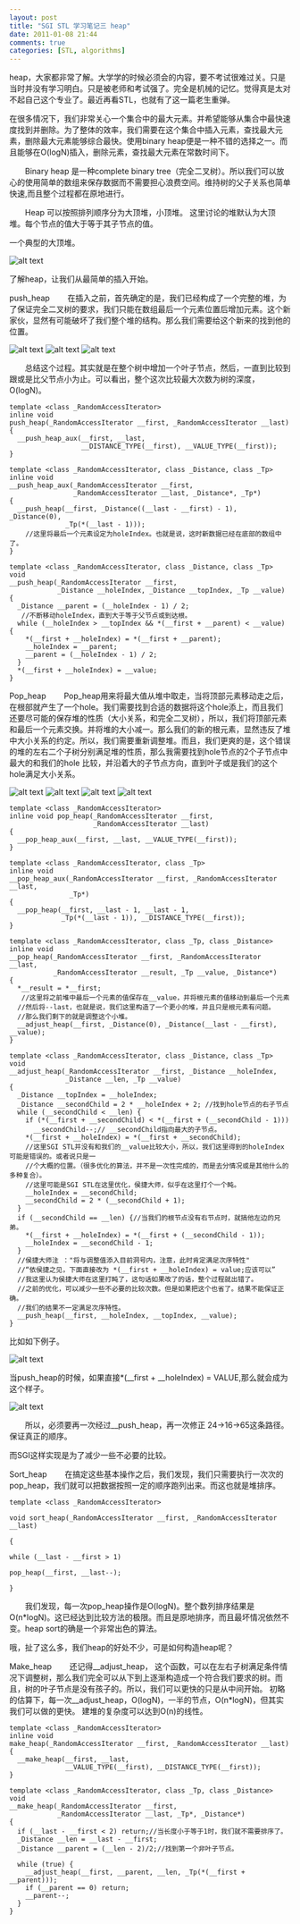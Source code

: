 ```yaml
---
layout: post
title: "SGI STL 学习笔记三 heap"
date: 2011-01-08 21:44
comments: true
categories: [STL, algorithms]
---
```


heap，大家都非常了解。大学学的时候必须会的内容，要不考试很难过关。只是当时并没有学习明白。只是被老师和考试强了。完全是机械的记忆。觉得真是太对不起自己这个专业了。最近再看STL，也就有了这一篇老生重弹。

在很多情况下，我们非常关心一个集合中的最大元素。并希望能够从集合中最快速度找到并删除。为了整体的效率，我们需要在这个集合中插入元素，查找最大元素，删除最大元素能够综合最快。使用binary heap便是一种不错的选择之一。而且能够在O(logN)插入，删除元素，查找最大元素在常数时间下。

　　Binary heap 是一种complete binary tree（完全二叉树）。所以我们可以放心的使用简单的数组来保存数据而不需要担心浪费空间。维持树的父子关系也简单快速,而且整个过程都在原地进行。

　　Heap 可以按照排列顺序分为大顶堆，小顶堆。 这里讨论的堆默认为大顶堆。每个节点的值大于等于其子节点的值。

一个典型的大顶堆。

![alt text](/images/stl-heap-1.png)

了解heap，让我们从最简单的插入开始。

push_heap
　　在插入之前，首先确定的是，我们已经构成了一个完整的堆，为了保证完全二叉树的要求，我们只能在数组最后一个元素位置后增加元素。这个新家伙，显然有可能破坏了我们整个堆的结构。那么我们需要给这个新来的找到他的位置。

![alt text](/images/stl-heap-2.png)
![alt text](/images/stl-heap-3.png)
![alt text](/images/stl-heap-4.png)


　　总结这个过程。其实就是在整个树中增加一个叶子节点，然后，一直到比较到跟或是比父节点小为止。可以看出，整个这次比较最大次数为树的深度，O(logN)。

	template <class _RandomAccessIterator>
	inline void
	push_heap(_RandomAccessIterator __first, _RandomAccessIterator __last)
	{
	  __push_heap_aux(__first, __last,
	                  __DISTANCE_TYPE(__first), __VALUE_TYPE(__first));
	}
	 
	template <class _RandomAccessIterator, class _Distance, class _Tp>
	inline void
	__push_heap_aux(_RandomAccessIterator __first,
	                _RandomAccessIterator __last, _Distance*, _Tp*)
	{
	  __push_heap(__first, _Distance((__last - __first) - 1), _Distance(0), 
	              _Tp(*(__last - 1)));
	    //这里将最后一个元素设定为holeIndex。也就是说，这时新数据已经在底部的数组中了。
	}
	 
	template <class _RandomAccessIterator, class _Distance, class _Tp>
	void
	__push_heap(_RandomAccessIterator __first,
	            _Distance __holeIndex, _Distance __topIndex, _Tp __value)
	{
	  _Distance __parent = (__holeIndex - 1) / 2;
	   //不断移动holeIndex，直到大于等于父节点或到达根。
	  while (__holeIndex > __topIndex && *(__first + __parent) < __value) {
	    *(__first + __holeIndex) = *(__first + __parent);
	    __holeIndex = __parent;
	    __parent = (__holeIndex - 1) / 2;
	  }    
	  *(__first + __holeIndex) = __value;
	}
  

Pop_heap
　　Pop_heap用来将最大值从堆中取走，当将顶部元素移动走之后，在根部就产生了一个hole。我们需要找到合适的数据将这个hole添上，而且我们还要尽可能的保存堆的性质（大小关系，和完全二叉树），所以，我们将顶部元素和最后一个元素交换。并将堆的大小减一。那么我们的新的根元素，显然违反了堆中大小关系的约定。所以，我们需要重新调整堆。而且，我们更爽的是，这个错误的堆的左右二个子树分别满足堆的性质，那么我需要找到hole节点的2个子节点中最大的和我们的hole 比较，并沿着大的子节点方向，直到叶子或是我们的这个hole满足大小关系。



![alt text](/images/stl-heap-5.png)
![alt text](/images/stl-heap-6.png)
![alt text](/images/stl-heap-7.png)
![alt text](/images/stl-heap-8.png)

	template <class _RandomAccessIterator>
	inline void pop_heap(_RandomAccessIterator __first, 
	                     _RandomAccessIterator __last)
	{
	  __pop_heap_aux(__first, __last, __VALUE_TYPE(__first));
	}
	 
	template <class _RandomAccessIterator, class _Tp>
	inline void
	__pop_heap_aux(_RandomAccessIterator __first, _RandomAccessIterator __last,
	               _Tp*)
	{
	  __pop_heap(__first, __last - 1, __last - 1, 
	             _Tp(*(__last - 1)), __DISTANCE_TYPE(__first));
	}
	 
	template <class _RandomAccessIterator, class _Tp, class _Distance>
	inline void
	__pop_heap(_RandomAccessIterator __first, _RandomAccessIterator __last,
	           _RandomAccessIterator __result, _Tp __value, _Distance*)
	{
	  *__result = *__first;
	   //这里将之前堆中最后一个元素的值保存在__value，并将根元素的值移动到最后一个元素
	  //然后将--last，也就是说，我们这里构造了一个更小的堆，并且只是根元素有问题。
	  //那么我们剩下的就是调整这个小堆。
	  __adjust_heap(__first, _Distance(0), _Distance(__last - __first), __value);
	}
	 
	template <class _RandomAccessIterator, class _Distance, class _Tp>
	void
	__adjust_heap(_RandomAccessIterator __first, _Distance __holeIndex,
	              _Distance __len, _Tp __value)
	{
	  _Distance __topIndex = __holeIndex;
	  _Distance __secondChild = 2 * __holeIndex + 2; //找到hole节点的右子节点
	  while (__secondChild < __len) {
	    if (*(__first + __secondChild) < *(__first + (__secondChild - 1)))
	      __secondChild--;// __secondChild指向最大的子节点。
	    *(__first + __holeIndex) = *(__first + __secondChild);
	    //这里SGI STL并没有和我们的__value比较大小，所以，我们这里得到的holeIndex可能是错误的。或者说只是一
	    //个大概的位置。（很多优化的算法，并不是一次性完成的，而是去分情况或是其他什么的多种复合）。
	    //这里可能是SGI STL在这里优化，侯捷大师，似乎在这里打个一个盹。
	    __holeIndex = __secondChild;
	    __secondChild = 2 * (__secondChild + 1);
	  }
	  if (__secondChild == __len) {//当我们的根节点没有右节点时，就搞他左边的兄弟。
	    *(__first + __holeIndex) = *(__first + (__secondChild - 1));
	    __holeIndex = __secondChild - 1;
	  }
	  //侯捷大师注 ："将与调整值添入目前洞号内，注意，此时肯定满足次序特性"
	  //“依侯捷之见，下面直接改为 *(__first + __holeIndex) = value;应该可以”
	  //我这里认为侯捷大师在这里打盹了，这句话如果改了的话，整个过程就出错了。
	  //之前的优化，可以减少一些不必要的比较次数。但是如果把这个也省了。结果不能保证正确。
	  //我们的结果不一定满足次序特性。
	  __push_heap(__first, __holeIndex, __topIndex, __value);
	}



比如如下例子。

![alt text](/images/stl-heap-9.png)

当push_heap的时候，如果直接*(__first + __holeIndex) = VALUE,那么就会成为这个样子。


![alt text](/images/stl-heap-10.png)
 

 　　所以，必须要再一次经过__push_heap，再一次修正 24->16->65这条路径。保证真正的顺序。

而SGI这样实现是为了减少一些不必要的比较。

Sort_heap
　　在搞定这些基本操作之后，我们发现，我们只需要执行一次次的pop_heap，我们就可以把数据按照一定的顺序跑列出来。而这也就是堆排序。

	template <class _RandomAccessIterator>

	void sort_heap(_RandomAccessIterator __first, _RandomAccessIterator __last)

	{

	while (__last - __first > 1)

	pop_heap(__first, __last--);

	}

　　我们发现，每一次pop_heap操作是O(logN)。整个数列排序结果是O(n*logN)。这已经达到比较方法的极限。而且是原地排序，而且最坏情况依然不变。heap sort的确是一个非常出色的算法。

哦，扯了这么多，我们heap的好处不少，可是如何构造heap呢？

Make_heap
　　还记得__adjust_heap， 这个函数，可以在左右子树满足条件情况下调整树，那么我们完全可以从下到上逐渐构造成一个符合我们要求的树。而且，树的叶子节点是没有孩子的。所以，我们可以更快的只是从中间开始。 初略的估算下，每一次__adjust_heap，O(logN)，一半的节点，O(n*logN)，但其实我们可以做的更快。 建堆的复杂度可以达到O(n)的线性。

	template <class _RandomAccessIterator>
	inline void
	make_heap(_RandomAccessIterator __first, _RandomAccessIterator __last)
	{
	  __make_heap(__first, __last,
	              __VALUE_TYPE(__first), __DISTANCE_TYPE(__first));
	}
	 
	template <class _RandomAccessIterator, class _Tp, class _Distance>
	void
	__make_heap(_RandomAccessIterator __first,
	            _RandomAccessIterator __last, _Tp*, _Distance*)
	{
	  if (__last - __first < 2) return;//当长度小于等于1时，我们就不需要排序了。
	  _Distance __len = __last - __first;
	  _Distance __parent = (__len - 2)/2;//找到第一个非叶子节点。
	     
	  while (true) {
	    __adjust_heap(__first, __parent, __len, _Tp(*(__first + __parent)));
	    if (__parent == 0) return;
	    __parent--;
	  }
	}
